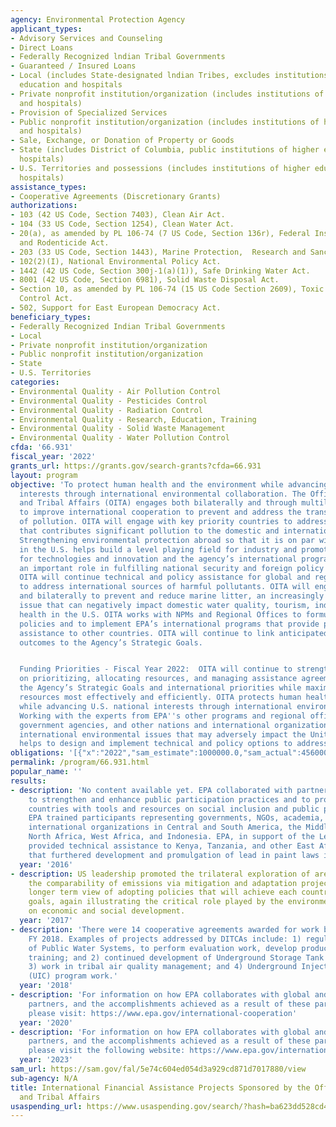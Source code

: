 ```yaml
---
agency: Environmental Protection Agency
applicant_types:
- Advisory Services and Counseling
- Direct Loans
- Federally Recognized lndian Tribal Governments
- Guaranteed / Insured Loans
- Local (includes State-designated lndian Tribes, excludes institutions of higher
  education and hospitals
- Private nonprofit institution/organization (includes institutions of higher education
  and hospitals)
- Provision of Specialized Services
- Public nonprofit institution/organization (includes institutions of higher education
  and hospitals)
- Sale, Exchange, or Donation of Property or Goods
- State (includes District of Columbia, public institutions of higher education and
  hospitals)
- U.S. Territories and possessions (includes institutions of higher education and
  hospitals)
assistance_types:
- Cooperative Agreements (Discretionary Grants)
authorizations:
- 103 (42 US Code, Section 7403), Clean Air Act.
- 104 (33 US Code, Section 1254), Clean Water Act.
- 20(a), as amended by PL 106-74 (7 US Code, Section 136r), Federal Insecticide, Fungicide,
  and Rodenticide Act.
- 203 (33 US Code, Section 1443), Marine Protection,  Research and Sanctuaries Act.
- 102(2)(I), National Environmental Policy Act.
- 1442 (42 US Code, Section 300j-1(a)(1)), Safe Drinking Water Act.
- 8001 (42 US Code, Section 6981), Solid Waste Disposal Act.
- Section 10, as amended by PL 106-74 (15 US Code Section 2609), Toxic Substances
  Control Act.
- 502, Support for East European Democracy Act.
beneficiary_types:
- Federally Recognized Indian Tribal Governments
- Local
- Private nonprofit institution/organization
- Public nonprofit institution/organization
- State
- U.S. Territories
categories:
- Environmental Quality - Air Pollution Control
- Environmental Quality - Pesticides Control
- Environmental Quality - Radiation Control
- Environmental Quality - Research, Education, Training
- Environmental Quality - Solid Waste Management
- Environmental Quality - Water Pollution Control
cfda: '66.931'
fiscal_year: '2022'
grants_url: https://grants.gov/search-grants?cfda=66.931
layout: program
objective: 'To protect human health and the environment while advancing U.S. national
  interests through international environmental collaboration. The Office of International
  and Tribal Affairs (OITA) engages both bilaterally and through multilateral institutions
  to improve international cooperation to prevent and address the transboundary movement
  of pollution. OITA will engage with key priority countries to address air pollution
  that contributes significant pollution to the domestic and international environment.
  Strengthening environmental protection abroad so that it is on par with practices
  in the U.S. helps build a level playing field for industry and promotes opportunities
  for technologies and innovation and the agency’s international programs also play
  an important role in fulfilling national security and foreign policy objectives.
  OITA will continue technical and policy assistance for global and regional efforts
  to address international sources of harmful pollutants. OITA will engage multilaterally
  and bilaterally to prevent and reduce marine litter, an increasingly prominent global
  issue that can negatively impact domestic water quality, tourism, industry and public
  health in the U.S. OITA works with NPMs and Regional Offices to formulate U.S. international
  policies and to implement EPA’s international programs that provide policy and technical
  assistance to other countries. OITA will continue to link anticipated and achieved
  outcomes to the Agency’s Strategic Goals.


  Funding Priorities - Fiscal Year 2022:  OITA will continue to strengthen its focus
  on prioritizing, allocating resources, and managing assistance agreements to advance
  the Agency’s Strategic Goals and international priorities while maximizing limited
  resources most effectively and efficiently. OITA protects human health and the environment
  while advancing U.S. national interests through international environmental collaboration.
  Working with the experts from EPA''s other programs and regional offices, other
  government agencies, and other nations and international organizations, OITA identifies
  international environmental issues that may adversely impact the United States and
  helps to design and implement technical and policy options to address them.'
obligations: '[{"x":"2022","sam_estimate":1000000.0,"sam_actual":456000.0,"usa_spending_actual":2450282.0},{"x":"2023","sam_estimate":1000000.0,"sam_actual":0.0,"usa_spending_actual":1803926.0},{"x":"2024","sam_estimate":0.0,"sam_actual":0.0,"usa_spending_actual":6310310.0}]'
permalink: /program/66.931.html
popular_name: ''
results:
- description: 'No content available yet. EPA collaborated with partner countries
    to strengthen and enhance public participation practices and to provide partner
    countries with tools and resources on social inclusion and public participation.
    EPA trained participants representing governments, NGOs, academia, media, and
    international organizations in Central and South America, the Middle East and
    North Africa, West Africa, and Indonesia. EPA, in support of the Lead Paint Alliance,
    provided technical assistance to Kenya, Tanzania, and other East African countries
    that furthered development and promulgation of lead in paint laws in East Africa. '
  year: '2016'
- description: US leadership promoted the trilateral exploration of areas to improve
    the comparability of emissions via mitigation and adaptation projects, with the
    longer term view of adopting policies that will achieve each country’s climate
    goals, again illustrating the critical role played by the environment in any conversation
    on economic and social development.
  year: '2017'
- description: 'There were 14 cooperative agreements awarded for work beginning in
    FY 2018. Examples of projects addressed by DITCAs include: 1) regulatory oversight
    of Public Water Systems, to perform evaluation work, develop products and provide
    training; and 2) continued development of Underground Storage Tank (UST) programs;
    3) work in tribal air quality management; and 4) Underground Injection Control
    (UIC) program work.'
  year: '2018'
- description: 'For information on how EPA collaborates with global and bilateral
    partners, and the accomplishments achieved as a result of these partnerships,
    please visit: https://www.epa.gov/international-cooperation'
  year: '2020'
- description: 'For information on how EPA collaborates with global and bilateral
    partners, and the accomplishments achieved as a result of these partnerships,
    please visit the following website: https://www.epa.gov/international-cooperation.'
  year: '2023'
sam_url: https://sam.gov/fal/5e74c604ed054d3a929cd871d7017880/view
sub-agency: N/A
title: International Financial Assistance Projects Sponsored by the Office of International
  and Tribal Affairs
usaspending_url: https://www.usaspending.gov/search/?hash=ba623dd528cd443cb726c1d7939c0ff7
---
```

